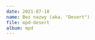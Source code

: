 ```yaml
---
date: 2021-07-10
name: Bez nazwy (aka. "Desert")
file: mpd-desert
album: mpd
---
```


<!-- Wiosną, po kolejnych eksperymentach ze skalą podwójną harmoniczną durową, wymyśliłem niezwykłą melodię, którą oddałem duetowi fletu i mandoliny w 0:58, co stało się podstawą dla tego utworu. Po krótkiej improwizacji pianina elektrycznego, melodia powraca z podwójną siła, po czym przechodzi do rytmicznego powtórzenia z udziałem pianina elektrycznego. Mimo że brzmi świetnie, miałem wielkie problemy z początkiem, a poza tym obawiam się, że perkusyjna mandolina może być trudna do wytrzymania na dłuższą metę. -->
